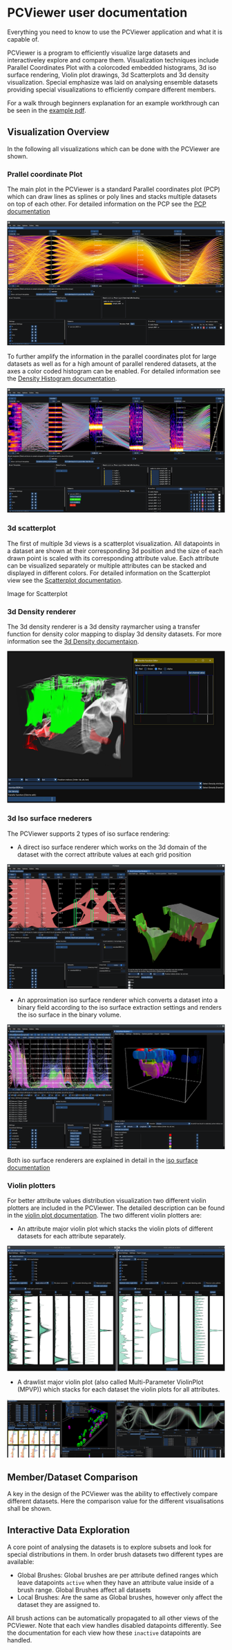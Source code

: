 # PCViewer user documentation

Everything you need to know to use the PCViewer application and what it is capable of.

PCViewer is a program to efficiently visualize large datasets and interactiveley explore and compare them. Visualization techniques include Parallel Coordinates Plot with a colorcoded embedded histograms, 3d iso surface rendering, Violin plot drawings, 3d Scatterplots and 3d density visualization. Special emphasize was laid on analysing ensemble datasets providing special visualizations to efficiently compare different members.

For a walk through beginners explanation for an example workthrough can be seen in the [example pdf](PCViewer_example.pdf).

## Visualization Overview
In the following all visualizations which can be done with the PCViewer are shown.
### Prallel coordinate Plot
The main plot in the PCViewer is a standard Parallel coordinates plot (PCP) which can draw lines as splines or poly lines and stacks multiple datasets on top of each other. For detailed information on the PCP see the [PCP documentation](pcp.md)

![pcp_priority](images/pcp_priority.png)

To further amplify the information in the parallel coordinates plot for large datasets as well as for a high amount of parallel rendered datasets, at the axes a color coded histogram can be enabled. For detailed information see the [Density Histogram documentation](pcp.md#histogram).

![pcp_density](images/pcp_wideHistogram.png)

### 3d scatterplot
The first of multiple 3d views is a scatterplot visualization. All datapoints in a dataset are shown at their corresponding 3d position and the size of each drawn point is scaled with its corresponding attribute value. Each attribute can be visualized separately or multiple attributes can be stacked and displayed in different colors. For detailed information on the Scatterplot view see the [Scatterplot documentation](scatterplot.md).

Image for Scatterplot

### 3d Density renderer
The 3d density renderer is a 3d density raymarcher using a transfer function for density color mapping to display 3d density datasets. For more information see the [3d Density documentaion](density.md).

![density_transfer](images/density_transfer.png)

### 3d Iso surface rnederers
The PCViewer supports 2 types of iso surface rendering:
* A direct iso surface renderer which works on the 3d domain of the dataset with the correct attribute values at each grid position

![pcp_direct_iso](images/pcp_direct_iso.png)

* An approximation iso surface renderer which converts a dataset into a binary field according to the iso surface extraction settings and renders the iso surface in the binary volume.

![pcp_brush_iso](images/pcp_brush_iso.png)

Both iso surface renderers are explained in detail in the [iso surface documentation](ios.md)

### Violin plotters
For better attribute values distribution visualization two different violin plotters are included in the PCViewer. The detailed description can be found in the [violin plot documentation](violin.md).
The two different violin plotters are:
* An attribute major violin plot which stacks the violin plots of different datasets for each attribute separately.

![violin attribute major](images/violin_att_stacked_summed.png)

* A drawlist major violin plot (also called Multi-Parameter ViolinPlot (MPVP)) which stacks for each dataset the violin plots for all attributes.

![voilin drawlist major](images/violin_drawlist.png)


## Member/Dataset Comparison
A key in the design of the PCViewer was the ability to effectively compare different datasets. Here the comparison value for the different visualisations shall be shown.


## Interactive Data Exploration
A core point of analysing the datasets is to explore subsets and look for special distributions in them. In order brush datasets two different types are available:
* Global Brushes: Global brushes are per attribute defined ranges which leave datapoints `active` when they have an attribute value inside of a brush range. Global Brushes affect all datasets
* Local Brushes: Are the same as Global brushes, however only affect the dataset they are assigned to.

All brush actions can be automatically propagated to all other views of the PCViewer. Note that each view handles disabled datapoints differently. See the documentation for each view how these `inactive` datapoints are handled.
